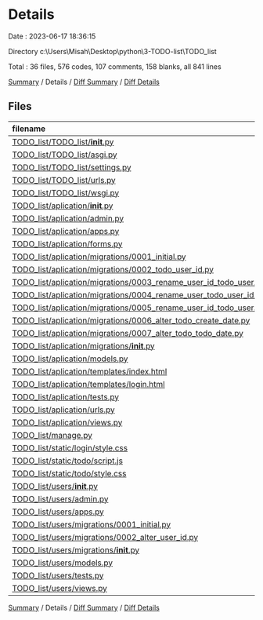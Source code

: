 # Details

Date : 2023-06-17 18:36:15

Directory c:\\Users\\Misah\\Desktop\\python\\3-TODO-list\\TODO_list

Total : 36 files,  576 codes, 107 comments, 158 blanks, all 841 lines

[Summary](results.md) / Details / [Diff Summary](diff.md) / [Diff Details](diff-details.md)

## Files
| filename | language | code | comment | blank | total |
| :--- | :--- | ---: | ---: | ---: | ---: |
| [TODO_list/TODO_list/__init__.py](/TODO_list/TODO_list/__init__.py) | Python | 0 | 0 | 1 | 1 |
| [TODO_list/TODO_list/asgi.py](/TODO_list/TODO_list/asgi.py) | Python | 4 | 8 | 5 | 17 |
| [TODO_list/TODO_list/settings.py](/TODO_list/TODO_list/settings.py) | Python | 80 | 39 | 31 | 150 |
| [TODO_list/TODO_list/urls.py](/TODO_list/TODO_list/urls.py) | Python | 6 | 16 | 2 | 24 |
| [TODO_list/TODO_list/wsgi.py](/TODO_list/TODO_list/wsgi.py) | Python | 4 | 8 | 5 | 17 |
| [TODO_list/aplication/__init__.py](/TODO_list/aplication/__init__.py) | Python | 0 | 0 | 1 | 1 |
| [TODO_list/aplication/admin.py](/TODO_list/aplication/admin.py) | Python | 3 | 1 | 1 | 5 |
| [TODO_list/aplication/apps.py](/TODO_list/aplication/apps.py) | Python | 4 | 0 | 3 | 7 |
| [TODO_list/aplication/forms.py](/TODO_list/aplication/forms.py) | Python | 9 | 0 | 2 | 11 |
| [TODO_list/aplication/migrations/0001_initial.py](/TODO_list/aplication/migrations/0001_initial.py) | Python | 17 | 1 | 7 | 25 |
| [TODO_list/aplication/migrations/0002_todo_user_id.py](/TODO_list/aplication/migrations/0002_todo_user_id.py) | Python | 16 | 1 | 6 | 23 |
| [TODO_list/aplication/migrations/0003_rename_user_id_todo_user.py](/TODO_list/aplication/migrations/0003_rename_user_id_todo_user.py) | Python | 12 | 1 | 6 | 19 |
| [TODO_list/aplication/migrations/0004_rename_user_todo_user_id.py](/TODO_list/aplication/migrations/0004_rename_user_todo_user_id.py) | Python | 12 | 1 | 6 | 19 |
| [TODO_list/aplication/migrations/0005_rename_user_id_todo_user.py](/TODO_list/aplication/migrations/0005_rename_user_id_todo_user.py) | Python | 12 | 1 | 6 | 19 |
| [TODO_list/aplication/migrations/0006_alter_todo_create_date.py](/TODO_list/aplication/migrations/0006_alter_todo_create_date.py) | Python | 12 | 1 | 6 | 19 |
| [TODO_list/aplication/migrations/0007_alter_todo_todo_date.py](/TODO_list/aplication/migrations/0007_alter_todo_todo_date.py) | Python | 12 | 1 | 6 | 19 |
| [TODO_list/aplication/migrations/__init__.py](/TODO_list/aplication/migrations/__init__.py) | Python | 0 | 0 | 1 | 1 |
| [TODO_list/aplication/models.py](/TODO_list/aplication/models.py) | Python | 13 | 2 | 3 | 18 |
| [TODO_list/aplication/templates/index.html](/TODO_list/aplication/templates/index.html) | HTML | 41 | 0 | 0 | 41 |
| [TODO_list/aplication/templates/login.html](/TODO_list/aplication/templates/login.html) | HTML | 25 | 4 | 0 | 29 |
| [TODO_list/aplication/tests.py](/TODO_list/aplication/tests.py) | Python | 1 | 1 | 2 | 4 |
| [TODO_list/aplication/urls.py](/TODO_list/aplication/urls.py) | Python | 10 | 0 | 1 | 11 |
| [TODO_list/aplication/views.py](/TODO_list/aplication/views.py) | Python | 88 | 3 | 10 | 101 |
| [TODO_list/manage.py](/TODO_list/manage.py) | Python | 15 | 3 | 5 | 23 |
| [TODO_list/static/login/style.css](/TODO_list/static/login/style.css) | CSS | 0 | 0 | 1 | 1 |
| [TODO_list/static/todo/script.js](/TODO_list/static/todo/script.js) | JavaScript | 97 | 6 | 6 | 109 |
| [TODO_list/static/todo/style.css](/TODO_list/static/todo/style.css) | CSS | 5 | 0 | 1 | 6 |
| [TODO_list/users/__init__.py](/TODO_list/users/__init__.py) | Python | 0 | 0 | 1 | 1 |
| [TODO_list/users/admin.py](/TODO_list/users/admin.py) | Python | 3 | 1 | 1 | 5 |
| [TODO_list/users/apps.py](/TODO_list/users/apps.py) | Python | 4 | 0 | 3 | 7 |
| [TODO_list/users/migrations/0001_initial.py](/TODO_list/users/migrations/0001_initial.py) | Python | 26 | 1 | 7 | 34 |
| [TODO_list/users/migrations/0002_alter_user_id.py](/TODO_list/users/migrations/0002_alter_user_id.py) | Python | 12 | 1 | 6 | 19 |
| [TODO_list/users/migrations/__init__.py](/TODO_list/users/migrations/__init__.py) | Python | 0 | 0 | 1 | 1 |
| [TODO_list/users/models.py](/TODO_list/users/models.py) | Python | 31 | 4 | 11 | 46 |
| [TODO_list/users/tests.py](/TODO_list/users/tests.py) | Python | 1 | 1 | 2 | 4 |
| [TODO_list/users/views.py](/TODO_list/users/views.py) | Python | 1 | 1 | 2 | 4 |

[Summary](results.md) / Details / [Diff Summary](diff.md) / [Diff Details](diff-details.md)